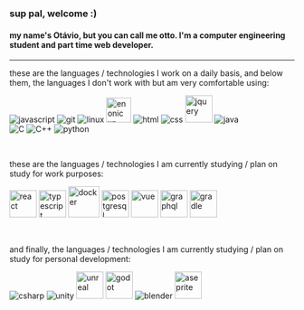 ### sup pal, welcome :)

#### my name's Otávio, but you can call me otto. I'm a computer engineering student and part time web developer.

***

these are the languages / technologies I work on a daily basis, and below them, the languages I don't work with but am very comfortable using:
<div style="display: inline;">
    <img src="https://img.icons8.com/color/48/000000/javascript--v1.png" title="javascript" />
    <img src="https://img.icons8.com/color/48/000000/git.png" title="git" />
    <img src="https://img.icons8.com/color/48/000000/linux--v1.png" title="linux" />
    <img src="https://raw.githubusercontent.com/enonic/xp/master/misc/logo.png" style="height: 44px" title="enonic xp" />
    <img src="https://img.icons8.com/color/48/000000/html-5--v1.png" title="html" />
    <img src="https://img.icons8.com/color/48/000000/css3.png" title="css" />
    <img src="https://cdn.jsdelivr.net/gh/devicons/devicon/icons/jquery/jquery-plain-wordmark.svg" style="width: 48px" title="jquery" />
    <img src="https://img.icons8.com/color/48/000000/java-coffee-cup-logo--v1.png" title="java" />
    <div></div>
    <img src="https://img.icons8.com/color/48/000000/c-programming.png" title="C" />
    <img src="https://img.icons8.com/color/48/000000/c-plus-plus-logo.png" title="C++" />
    <img src="https://img.icons8.com/color/48/000000/python--v1.png" title="python" />
</div>

&nbsp;

these are the languages / technologies I am currently studying / plan on study for work purposes:
<div style="display: inline;">
    <img src="https://cdn.jsdelivr.net/gh/devicons/devicon/icons/react/react-original.svg" style="width: 48px" title="react" />
    <img src="https://cdn.jsdelivr.net/gh/devicons/devicon/icons/typescript/typescript-original.svg" style="width: 48px" title="typescript" />
    <img src="https://cdn.jsdelivr.net/gh/devicons/devicon/icons/docker/docker-plain.svg" style="width: 55px" title="docker" />
    <img src="https://cdn.jsdelivr.net/gh/devicons/devicon/icons/postgresql/postgresql-original.svg" style="width: 48px" title="postgresql" />
    <img src="https://cdn.jsdelivr.net/gh/devicons/devicon/icons/vuejs/vuejs-original.svg" style="width: 48px" title="vue" />
    <img src="https://cdn.jsdelivr.net/gh/devicons/devicon/icons/graphql/graphql-plain.svg" style="width: 48px" title="graphql" />
    <img src="https://cdn.jsdelivr.net/gh/devicons/devicon/icons/gradle/gradle-plain.svg" style="width: 48px" title="gradle" />
</div>

&nbsp;

and finally, the languages / technologies I am currently studying / plan on study for personal development:
<div style="display: inline;">
    <img src="https://img.icons8.com/color/48/000000/c-sharp-logo.png" title="csharp" />
    <img src="https://img.icons8.com/fluency/48/000000/unity.png" title="unity" />
    <img src="https://img.icons8.com/nolan/64/unreal-engine.png" style="width: 48px" title="unreal" />
    <img src="https://cdn.jsdelivr.net/gh/devicons/devicon/icons/godot/godot-original.svg" style="width: 48px" title="godot" />
    <img src="https://img.icons8.com/fluency/50/000000/blender-3d.png" title="blender" />
    <img src="https://img.icons8.com/dusk/64/000000/aseprite.png" style="width: 48px" title="aseprite" />
</div>

<!--
**ottosales/ottosales** is a ✨ _special_ ✨ repository because its `README.md` (this file) appears on your GitHub profile.

Here are some ideas to get you started:

- 🔭 I’m currently working on ...
- 🌱 I’m currently learning ...
- 👯 I’m looking to collaborate on ...
- 🤔 I’m looking for help with ...
- 💬 Ask me about ...
- 📫 How to reach me: ...
- 😄 Pronouns: ...
- ⚡ Fun fact: ...
-->
